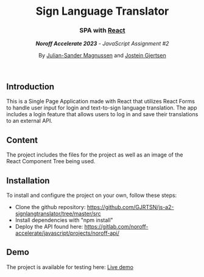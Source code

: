 <h1 align="center">Sign Language Translator</h1>
<h3 align="center">SPA with <a href="https://react.dev/">React</a></h3>
<p align="center"><em><strong>Noroff Accelerate 2023</strong> - JavaScript Assignment #2</em></p>
<p align="center">By <a href="https://github.com/julian-sandermagnussen">Julian-Sander Magnussen</a> and <a href="https://github.com/GJRTSN">Jostein Gjertsen</a></p>
<br>

## Introduction

This is a Single Page Application made with React that utilizes React Forms to handle user input for login and text-to-sign language translation. The app includes a login feature that allows users to log in and save their translations to an external API.

## Content

The project includes the files for the project as well as an image of the React Component Tree being used.

## Installation

To install and configure the project on your own, follow these steps:

- Clone the github repository: https://github.com/GJRTSN/js-a2-signlangtranslator/tree/master/src
- Install dependencies with "npm install"
- Deploy the API found here: https://gitlab.com/noroff-accelerate/javascript/projects/noroff-api/

## Demo

The project is available for testing here: <a href="https://js-a2-signlangtranslator.vercel.app/">Live demo</a>
